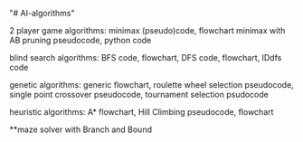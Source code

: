 "# AI-algorithms" 

2 player game algorithms:
  minimax (pseudo)code, flowchart
  minimax with AB pruning pseudocode, python code
  
 blind search algorithms:
  BFS code, flowchart,
  DFS code, flowchart,
  IDdfs code
  
 genetic algorithms:
  generic flowchart,
  roulette wheel selection pseudocode,
  single point crossover pseudocode,
  tournament selection psudocode
 
 heuristic algorithms:
  A* flowchart,
  Hill Climbing pseudocode, flowchart
  
**maze solver with Branch and Bound
 

